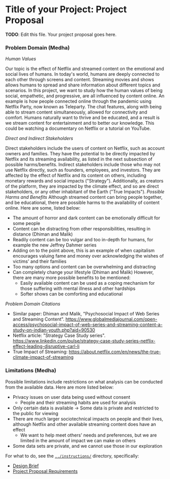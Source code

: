 # Title of your Project: Project Proposal

**TODO**: Edit this file. Your project proposal goes here.

### **Problem Domain (Medha)**

_Human Values_

  Our topic is the effect of Netflix and streamed content on the emotional and social lives of humans. In today's world, humans are deeply connected to each other through screens and content. Streaming movies and shows allows humans to spread and share information about different topics and scenarios. In this project, we want to study how the human values of being social, empathetic, and progressive, are all influenced by content online. An example is how people connected online through the pandemic using Netflix Party, now known as Teleparty. The chat features, along with being able to stream content simultaneously, allowed for connectivity and comfort. Humans naturally want to thrive and be educated, and a result is we stream content for entertainment and to better our knowledge. This could be watching a documentary on Netflix or a tutorial on YouTube.

_Direct and Indirect Stakeholders_

  Direct stakeholders include the users of content on Netflix, such as account owners and families. They have the potential to be directly impacted by Netflix and its streaming availability, as listed in the next subsection of possible harms/benefits.
  Indirect stakeholders include those who may not use Netflix directly, such as founders, employees, and investors. They are affected by the effect of Netflix and its content on others, including monetary rewards and social impacts ("Strategy"). Additionally, as creators of the platform, they are impacted by the climate effect, and so are direct stakeholders, or any other inhabitant of the Earth ("True Impacts").
_Possible Harms and Benefits_
  Although streamed content can bring people together, and be educational, there are possible harms to the availability of content online. Here are some, listed below:
* The amount of horror and dark content can be emotionally difficult for some people
* Content can be distracting from other responsibilities, resulting in distance (Dhiman and Malik)
* Readily content can be too vulgar and too in-depth for humans, for example the new Jeffrey Dahmer series
* Adding on to the point above, this is an example of when capitalism encourages valuing fame and money over acknowledging the wishes of victims' and their families
* Too many options and content can be overwhelming and distracting
* Can completely change your lifestyle (Dhiman and Malik)
However, there are many more possible benefits to be mentioned:
    * Easily available content can be used as a coping mechanism for those suffering with mental illness and other hardships
    * Softer shows can be comforting and educational

_Problem Domain Citations_
* Similar paper: Dhiman and Malik, "Psychosocial Impact of Web Series and Streaming Content". https://www.globalmediajournal.com/open-access/psychosocial-impact-of-web-series-and-streaming-content-a-study-on-indian-youth.php?aid=90530
* Netflix article: "Strategy Case Study series". https://www.linkedin.com/pulse/strategy-case-study-series-netflix-effect-leading-disruptive-carl-li
* True Impact of Streaming: https://about.netflix.com/en/news/the-true-climate-impact-of-streaming

### **Limitations (Medha)**
Possible limitations include restrictions on what analysis can be conducted from the available data. Here are more listed below:
  * Privacy issues on user data being used without consent
    * People and their streaming habits are used for analysis
  * Only certain data is available -> Some data is private and restricted to the public for viewing
  * There are much larger sociotechnical impacts on people and their lives, although Netflix and other available streaming content does have an effect
    * We want to help meet others' needs and preferences, but we are limited in the amount of impact we can make on others
  * Some data sets are private, and we cannot use those in our exploration

For what to do, see the [`../instructions/`](../instructions/) directory, specifically:

* [Design Brief](../instructions/project-design-brief.pdf)
* [Project Proposal Requirements](../instructions/p01-proposal-requirements.md)
